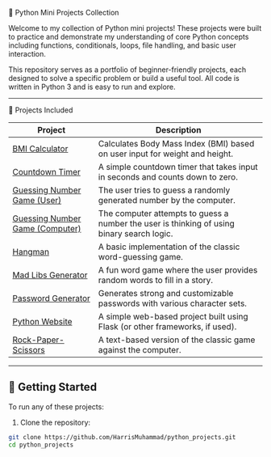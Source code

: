🐍 Python Mini Projects Collection

Welcome to my collection of Python mini projects! These projects were built to practice and demonstrate my understanding of core Python concepts including functions, conditionals, loops, file handling, and basic user interaction.

This repository serves as a portfolio of beginner-friendly projects, each designed to solve a specific problem or build a useful tool. All code is written in Python 3 and is easy to run and explore.

---

🔧 Projects Included

| Project | Description |
|---------|-------------|
| [BMI Calculator](./bmi-calculator) | Calculates Body Mass Index (BMI) based on user input for weight and height. |
| [Countdown Timer](./countdown-timer) | A simple countdown timer that takes input in seconds and counts down to zero. |
| [Guessing Number Game (User)](./guessing-number-game-user) | The user tries to guess a randomly generated number by the computer. |
| [Guessing Number Game (Computer)](./guessing-number-game-computer) | The computer attempts to guess a number the user is thinking of using binary search logic. |
| [Hangman](./hangman) | A basic implementation of the classic word-guessing game. |
| [Mad Libs Generator](./madlibs) | A fun word game where the user provides random words to fill in a story. |
| [Password Generator](./password-generator) | Generates strong and customizable passwords with various character sets. |
| [Python Website](./python-website) | A simple web-based project built using Flask (or other frameworks, if used). |
| [Rock-Paper-Scissors](./rock-paper-scissors) | A text-based version of the classic game against the computer. |

---

## 🚀 Getting Started

To run any of these projects:

1. Clone the repository:
```bash
git clone https://github.com/HarrisMuhammad/python_projects.git
cd python_projects
